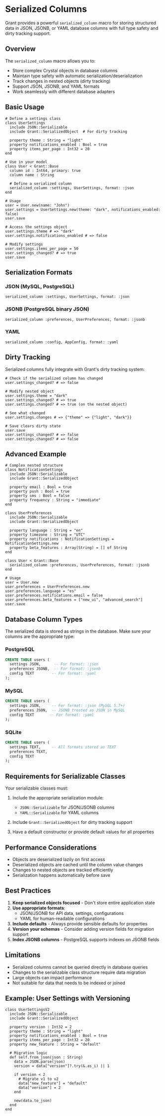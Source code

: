 # Serialized Columns

Grant provides a powerful `serialized_column` macro for storing structured data in JSON, JSONB, or YAML database columns with full type safety and dirty tracking support.

## Overview

The `serialized_column` macro allows you to:
- Store complex Crystal objects in database columns
- Maintain type safety with automatic serialization/deserialization
- Track changes in nested objects (dirty tracking)
- Support JSON, JSONB, and YAML formats
- Work seamlessly with different database adapters

## Basic Usage

```crystal
# Define a settings class
class UserSettings
  include JSON::Serializable
  include Grant::SerializedObject  # For dirty tracking
  
  property theme : String = "light"
  property notifications_enabled : Bool = true
  property items_per_page : Int32 = 20
end

# Use in your model
class User < Grant::Base
  column id : Int64, primary: true
  column name : String
  
  # Define a serialized column
  serialized_column :settings, UserSettings, format: :json
end

# Usage
user = User.new(name: "John")
user.settings = UserSettings.new(theme: "dark", notifications_enabled: false)
user.save

# Access the settings object
user.settings.theme # => "dark"
user.settings.notifications_enabled # => false

# Modify settings
user.settings.items_per_page = 50
user.settings_changed? # => true
user.save
```

## Serialization Formats

### JSON (MySQL, PostgreSQL)
```crystal
serialized_column :settings, UserSettings, format: :json
```

### JSONB (PostgreSQL binary JSON)
```crystal
serialized_column :preferences, UserPreferences, format: :jsonb
```

### YAML
```crystal
serialized_column :config, AppConfig, format: :yaml
```

## Dirty Tracking

Serialized columns fully integrate with Grant's dirty tracking system:

```crystal
# Check if the serialized column has changed
user.settings_changed? # => false

# Modify nested object
user.settings.theme = "dark"
user.settings_changed? # => true
user.settings.changed? # => true (on the nested object)

# See what changed
user.settings.changes # => {"theme" => {"light", "dark"}}

# Save clears dirty state
user.save
user.settings_changed? # => false
user.settings.changed? # => false
```

## Advanced Example

```crystal
# Complex nested structure
class NotificationSettings
  include JSON::Serializable
  include Grant::SerializedObject
  
  property email : Bool = true
  property push : Bool = true
  property sms : Bool = false
  property frequency : String = "immediate"
end

class UserPreferences
  include JSON::Serializable
  include Grant::SerializedObject
  
  property language : String = "en"
  property timezone : String = "UTC"
  property notifications : NotificationSettings = NotificationSettings.new
  property beta_features : Array(String) = [] of String
end

class User < Grant::Base
  serialized_column :preferences, UserPreferences, format: :jsonb
end

# Usage
user = User.new
user.preferences = UserPreferences.new
user.preferences.language = "es"
user.preferences.notifications.email = false
user.preferences.beta_features = ["new_ui", "advanced_search"]
user.save
```

## Database Column Types

The serialized data is stored as strings in the database. Make sure your columns are the appropriate type:

### PostgreSQL
```sql
CREATE TABLE users (
  settings JSON,      -- For format: :json
  preferences JSONB,  -- For format: :jsonb
  config TEXT        -- For format: :yaml
);
```

### MySQL
```sql
CREATE TABLE users (
  settings JSON,     -- For format: :json (MySQL 5.7+)
  preferences JSON,  -- JSONB treated as JSON in MySQL
  config TEXT       -- For format: :yaml
);
```

### SQLite
```sql
CREATE TABLE users (
  settings TEXT,     -- All formats stored as TEXT
  preferences TEXT,
  config TEXT
);
```

## Requirements for Serializable Classes

Your serializable classes must:

1. Include the appropriate serialization module:
   - `JSON::Serializable` for JSON/JSONB columns
   - `YAML::Serializable` for YAML columns

2. Include `Grant::SerializedObject` for dirty tracking support

3. Have a default constructor or provide default values for all properties

## Performance Considerations

- Objects are deserialized lazily on first access
- Deserialized objects are cached until the column value changes
- Changes to nested objects are tracked efficiently
- Serialization happens automatically before save

## Best Practices

1. **Keep serialized objects focused** - Don't store entire application state
2. **Use appropriate formats**:
   - JSON/JSONB for API data, settings, configurations
   - YAML for human-readable configurations
3. **Include defaults** - Always provide sensible defaults for properties
4. **Version your schemas** - Consider adding version fields for migration support
5. **Index JSONB columns** - PostgreSQL supports indexes on JSONB fields

## Limitations

- Serialized columns cannot be queried directly in database queries
- Changes to the serializable class structure require data migration
- Large objects can impact performance
- Not suitable for data that needs to be indexed or joined

## Example: User Settings with Versioning

```crystal
class UserSettingsV2
  include JSON::Serializable
  include Grant::SerializedObject
  
  property version : Int32 = 2
  property theme : String = "light"
  property notifications_enabled : Bool = true
  property items_per_page : Int32 = 20
  property new_feature : String = "default"
  
  # Migration logic
  def self.from_json(json : String)
    data = JSON.parse(json)
    version = data["version"]?.try(&.as_i) || 1
    
    if version < 2
      # Migrate v1 to v2
      data["new_feature"] = "default"
      data["version"] = 2
    end
    
    new(data.to_json)
  end
end
```